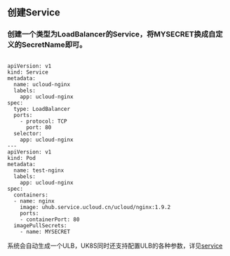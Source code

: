 
## 创建Service

### 创建一个类型为LoadBalancer的Service，将MYSECRET换成自定义的SecretName即可。

```

apiVersion: v1
kind: Service
metadata: 
  name: ucloud-nginx
  labels:
    app: ucloud-nginx
spec: 
  type: LoadBalancer
  ports: 
    - protocol: TCP
      port: 80
  selector:
    app: ucloud-nginx
---
apiVersion: v1
kind: Pod
metadata:
  name: test-nginx
  labels:
    app: ucloud-nginx
spec:
  containers:
  - name: nginx
    image: uhub.service.ucloud.cn/ucloud/nginx:1.9.2
    ports:
    - containerPort: 80
  imagePullSecrets:
    - name: MYSECRET
```

系统会自动生成一个ULB，UK8S同时还支持配置ULB的各种参数，详见[service](../service/annotations)